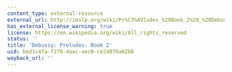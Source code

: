 ```yaml
---
content_type: external-resource
external_url: http://imslp.org/wiki/Pr%C3%A9ludes_%28Book_2%29_%28Debussy%2C_Claude%29
has_external_license_warning: true
license: https://en.wikipedia.org/wiki/All_rights_reserved
status: ''
title: 'Debussy: Preludes: Book 2'
uid: bed1c4fa-f278-4aac-aec0-ce24070a62b8
wayback_url: ''
---
```


